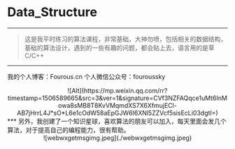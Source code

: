# Data_Structure

****

>这是我平时练习的算法课程，非常基础，大神勿喷，包括相关的数据结构，基础的算法设计，遇到的一些有趣的问题，都会贴上去，语言用的是草C/C++

***
我的个人博客：Fourous.cn
个人微信公众号：fouroussky
<div align=center>
![Alt](https://mp.weixin.qq.com/rr?timestamp=1506589665&src=3&ver=1&signature=CVf3NZFAQqce1uMt6InMowa8sMB8T8KvVMqmdXS7X6XfmujECl-AB7jHrrL4J*sO*L6e1cOdW58aEpGJW6I6XNl5ZZVcf5sisEcLi03dgtI=)
</div>
***
另外，我创建了一个知识星球，喜欢算法的朋友可以加入，每天里面会发几个算法，对于提高自己的编程能力，很有帮助。
<div align=center>
![webwxgetmsgimg.jpeg](./webwxgetmsgimg.jpeg)
</div>
